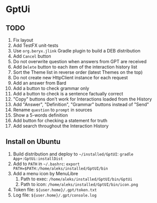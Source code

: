 # GptUi

## TODO

1. Fix layout
2. Add TestFX unit-tests
3. Use `org.beryx.jlink` Gradle plugin to build a DEB distribution
4. Add `Cancel` button
5. Do not overwrite question when answers from GPT are received
6. Add `Delete` button to each item of the interaction history list
7. Sort the Theme list in reverse order (latest Themes on the top)
8. Do not create new HttpClient instance for each request
9. Add an answer from Bard
10. Add a button to check grammar only
11. Add a button to check is a sentence factually correct
12. "Copy" buttons don't work for Interactions loaded from the History
13. Add "Answer", "Definition", "Grammar" buttons instead of "Send"
14. Rename `question` to `prompt` in sources
15. Show a 5-words definition
16. Add button for checking a statement for truth
17. Add search throughout the Interaction History

## Install on Ubuntu

1. Build distribution and deploy to `~/installed/GptUI`: `gradle App+:GptUi:installDist`
2. Add to `PATH` in `~/.bashrc`: `export PATH=$PATH:/home/aleks/installed/GptUI/bin`
3. Add a menu icon by MenuLibre
    1. Path to exec: `/home/aleks/installed/GptUI/bin/GptUi`
    2. Path to icon: `/home/aleks/installed/GptUI/bin/icon.png`
4. Token file: `${user.home}/.gpt/token.txt`
5. Log file: `${user.home}/.gpt/console.log`
